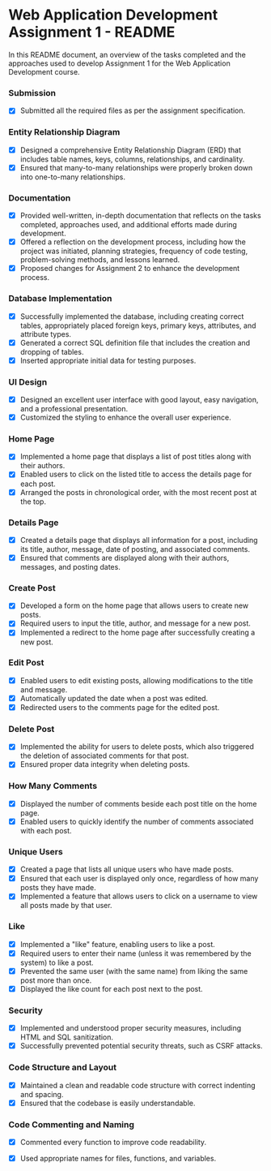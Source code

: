 # Web Application Development Assignment 1 - README

In this README document, an overview of the tasks completed and the approaches used to develop Assignment 1 for the Web Application Development course.

### Submission
- [x] Submitted all the required files as per the assignment specification.

### Entity Relationship Diagram
- [x] Designed a comprehensive Entity Relationship Diagram (ERD) that includes table names, keys, columns, relationships, and cardinality.
- [x] Ensured that many-to-many relationships were properly broken down into one-to-many relationships.

### Documentation
- [x] Provided well-written, in-depth documentation that reflects on the tasks completed, approaches used, and additional efforts made during development.
- [x] Offered a reflection on the development process, including how the project was initiated, planning strategies, frequency of code testing, problem-solving methods, and lessons learned.
- [x] Proposed changes for Assignment 2 to enhance the development process.

### Database Implementation
- [x] Successfully implemented the database, including creating correct tables, appropriately placed foreign keys, primary keys, attributes, and attribute types.
- [x] Generated a correct SQL definition file that includes the creation and dropping of tables.
- [x] Inserted appropriate initial data for testing purposes.

### UI Design
- [x] Designed an excellent user interface with good layout, easy navigation, and a professional presentation.
- [x] Customized the styling to enhance the overall user experience.

### Home Page
- [x] Implemented a home page that displays a list of post titles along with their authors.
- [x] Enabled users to click on the listed title to access the details page for each post.
- [x] Arranged the posts in chronological order, with the most recent post at the top.

### Details Page
- [x] Created a details page that displays all information for a post, including its title, author, message, date of posting, and associated comments.
- [x] Ensured that comments are displayed along with their authors, messages, and posting dates.

### Create Post
- [x] Developed a form on the home page that allows users to create new posts.
- [x] Required users to input the title, author, and message for a new post.
- [x] Implemented a redirect to the home page after successfully creating a new post.

### Edit Post
- [x] Enabled users to edit existing posts, allowing modifications to the title and message.
- [x] Automatically updated the date when a post was edited.
- [x] Redirected users to the comments page for the edited post.

### Delete Post
- [x] Implemented the ability for users to delete posts, which also triggered the deletion of associated comments for that post.
- [x] Ensured proper data integrity when deleting posts.

### How Many Comments
- [x] Displayed the number of comments beside each post title on the home page.
- [x] Enabled users to quickly identify the number of comments associated with each post.

### Unique Users
- [x] Created a page that lists all unique users who have made posts.
- [x] Ensured that each user is displayed only once, regardless of how many posts they have made.
- [x] Implemented a feature that allows users to click on a username to view all posts made by that user.

### Like
- [x] Implemented a "like" feature, enabling users to like a post.
- [x] Required users to enter their name (unless it was remembered by the system) to like a post.
- [x] Prevented the same user (with the same name) from liking the same post more than once.
- [x] Displayed the like count for each post next to the post.

### Security
- [x] Implemented and understood proper security measures, including HTML and SQL sanitization.
- [x] Successfully prevented potential security threats, such as CSRF attacks.

### Code Structure and Layout
- [x] Maintained a clean and readable code structure with correct indenting and spacing.
- [x] Ensured that the codebase is easily understandable.

### Code Commenting and Naming
- [x] Commented every function to improve code readability.
- [x] Used appropriate names for files, functions, and variables.

